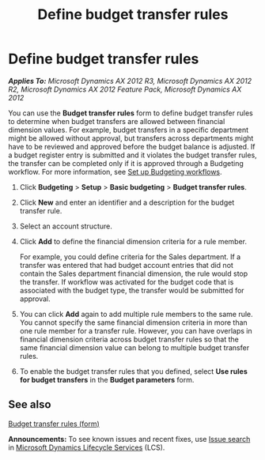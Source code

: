 ﻿---
title: Define budget transfer rules
TOCTitle: Define budget transfer rules
ms:assetid: 18c5412b-79c5-4783-82c3-d26d6970c0d8
ms:mtpsurl: https://technet.microsoft.com/en-us/library/Hh208446(v=AX.60)
ms:contentKeyID: 36056104
ms.date: 04/18/2014
mtps_version: v=AX.60
f1_keywords:
- budget transfers
- budget transfers and workflows
- transfer budget amounts
- workflow and budget transfers
---

# Define budget transfer rules 


_**Applies To:** Microsoft Dynamics AX 2012 R3, Microsoft Dynamics AX 2012 R2, Microsoft Dynamics AX 2012 Feature Pack, Microsoft Dynamics AX 2012_

You can use the **Budget transfer rules** form to define budget transfer rules to determine when budget transfers are allowed between financial dimension values. For example, budget transfers in a specific department might be allowed without approval, but transfers across departments might have to be reviewed and approved before the budget balance is adjusted. If a budget register entry is submitted and it violates the budget transfer rules, the transfer can be completed only if it is approved through a Budgeting workflow. For more information, see [Set up Budgeting workflows](set-up-budgeting-workflows.md).

1.  Click **Budgeting** \> **Setup** \> **Basic budgeting** \> **Budget transfer rules**.

2.  Click **New** and enter an identifier and a description for the budget transfer rule.

3.  Select an account structure.

4.  Click **Add** to define the financial dimension criteria for a rule member.
    
    For example, you could define criteria for the Sales department. If a transfer was entered that had budget account entries that did not contain the Sales department financial dimension, the rule would stop the transfer. If workflow was activated for the budget code that is associated with the budget type, the transfer would be submitted for approval.

5.  You can click **Add** again to add multiple rule members to the same rule. You cannot specify the same financial dimension criteria in more than one rule member for a transfer rule. However, you can have overlaps in financial dimension criteria across budget transfer rules so that the same financial dimension value can belong to multiple budget transfer rules.

6.  To enable the budget transfer rules that you defined, select **Use rules for budget transfers** in the **Budget parameters** form.

## See also

[Budget transfer rules (form)](https://technet.microsoft.com/en-us/library/hh209073\(v=ax.60\))

  
**Announcements:** To see known issues and recent fixes, use [Issue search](http://go.microsoft.com/fwlink/?linkid=389258) in [Microsoft Dynamics Lifecycle Services](http://go.microsoft.com/fwlink/?linkid=306505) (LCS).

